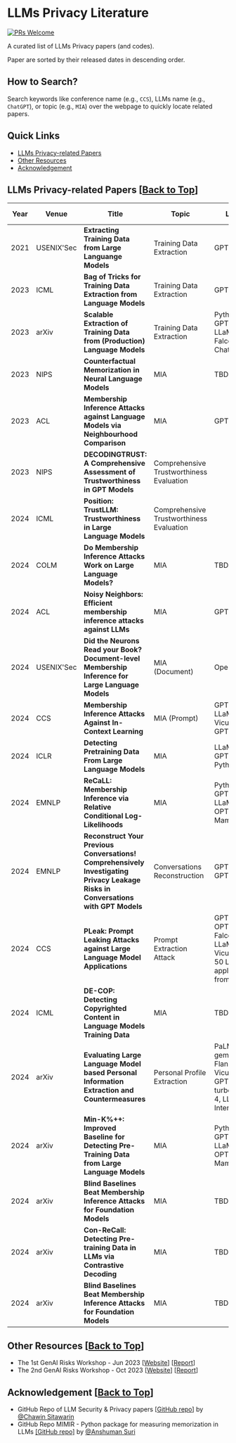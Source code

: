 # LLMs Privacy Literature
[![PRs Welcome](https://img.shields.io/badge/PRs-welcome-brightgreen.svg?style=flat-square)](http://makeapullrequest.com)

A curated list of LLMs Privacy papers (and codes).

Paper are sorted by their released dates in descending order.

## How to Search?
Search keywords like conference name (e.g., ```CCS```), LLMs name (e.g., ```ChatGPT```), or topic (e.g., ```MIA```) over the webpage to quickly locate related papers.

## Quick Links
- [LLMs Privacy-related Papers](#llms-privacy-related-papers-back-to-top)
- [Other Resources](#other-resources-back-to-top)
- [Acknowledgement](#acknowledgement-back-to-top)

## LLMs Privacy-related Papers [[Back to Top](#llms-privacy-literature)]
| Year   | Venue | Title | Topic | LLMs  | Paper Link  | Code Link |
|-------|--------|--------|--------|-----------|------------|------------|
| 2021 | USENIX'Sec |**Extracting Training Data from Large Languange Models** | Training Data Extraction | GPT-2 | [Link](https://arxiv.org/abs/2012.07805) | [Link](https://github.com/ftramer/LM_Memorization) |
| 2023 | ICML |**Bag of Tricks for Training Data Extraction from Language Models** | Training Data Extraction | GPT-Neo | [Link](https://proceedings.mlr.press/v202/yu23c.html) | [Link](https://github.com/weichen-yu/LM-Extraction) |
| 2023 | arXiv |**Scalable Extraction of Training Data from (Production) Language Models** | Training Data Extraction | Pythia, GPT-Neo, LLaMA, Falcon, ChatGPT | [Link](https://arxiv.org/abs/2311.17035) |  |
| 2023 | NIPS |**Counterfactual Memorization in Neural Language Models** | MIA | TBD | [Link](https://neurips.cc/virtual/2023/poster/72772) | TBD |
| 2023 | ACL |**Membership Inference Attacks against Language Models via Neighbourhood Comparison** | MIA | GPT-2 | [Link](https://aclanthology.org/2023.findings-acl.719/) | [Link](https://github.com/mireshghallah/neighborhood-curvature-mia) |
| 2023 | NIPS |**DECODINGTRUST: A Comprehensive Assessment of Trustworthiness in GPT Models** | Comprehensive Trustworthiness Evaluation |  | [Link](https://arxiv.org/abs//2306.11698) | [Link](https://github.com/AI-secure/DecodingTrust) |
| 2024 | ICML |**Position: TrustLLM: Trustworthiness in Large Language Models** | Comprehensive Trustworthiness Evaluation |  | [Link](https://proceedings.mlr.press/v235/huang24x.html) | [Link](https://github.com/HowieHwong/TrustLLM) |
| 2024 | COLM |**Do Membership Inference Attacks Work on Large Language Models?** | MIA | TBD | [Link](https://arxiv.org/abs/2402.07841) | TBD |
| 2024 | ACL |**Noisy Neighbors: Efficient membership inference attacks against LLMs** | MIA | GPT-2 | [Link](https://aclanthology.org/2024.privatenlp-1.1/) | [Link](https://github.com/computationalprivacy/document-level-membership-inference) |
| 2024 | USENIX'Sec |**Did the Neurons Read your Book? Document-level Membership Inference for Large Language Models** | MIA (Document) | OpenLLaMA | [Link](https://www.usenix.org/conference/usenixsecurity24/presentation/meeus) | [Link](https://github.com/computationalprivacy/document-level-membership-inference) |
| 2024 | CCS |**Membership Inference Attacks Against In-Context Learning** | MIA (Prompt) | GPT2-XL, LLaMA, Vicuna, GPT-3.5 | [Link](https://arxiv.org/abs/2409.01380) |  |
| 2024 | ICLR |**Detecting Pretraining Data From Large Language Models** | MIA | LLaMA, GPT-Neo, Pythia | [Link](https://openreview.net/forum?id=zWqr3MQuNs) | [Link](https://github.com/swj0419/detect-pretrain-code) |
| 2024 | EMNLP |**ReCaLL: Membership Inference via Relative Conditional Log-Likelihoods** | MIA | Pythia, GPT-NeoX, LLaMA, OPT, Mamba | [Link](https://arxiv.org/abs/2406.15968) | [Link](https://github.com/ruoyuxie/recall) |
| 2024 | EMNLP |**Reconstruct Your Previous Conversations! Comprehensively Investigating Privacy Leakage Risks in Conversations with GPT Models** | Conversations Reconstruction | GPT-3.5, GPT-4 | [Link](https://arxiv.org/abs/2402.02987) |  |
| 2024 | CCS | **PLeak: Prompt Leaking Attacks against Large Language Model Applications** | Prompt Extraction Attack | GPT-J, OPT, Falcon, LLaMA, Vicuna, and 50 LLM applications from Poe | [Link](https://arxiv.org/abs/2405.06823) | [Link](https://github.com/BHui97/PLeak) |
| 2024 | ICML | **DE-COP: Detecting Copyrighted Content in Language Models Training Data** | MIA | TBD | [Link](https://proceedings.mlr.press/v235/duarte24a.html) | TBD |
| 2024 | arXiv | **Evaluating Large Language Model based Personal Information Extraction and Countermeasures** | Personal Profile Extraction | PaLM, gemini-pro, Flan-UL2, Vicuna, GPT-3.5-turbo, GPT-4, LLaMA, InternLM | [Link](https://arxiv.org/abs/2408.07291) | [Link](https://github.com/liu00222/LLM-Based-Personal-Profile-Extraction) |
| 2024 | arXiv |**Min-K%++: Improved Baseline for Detecting Pre-Training Data from Large Language Models** | MIA | Pythia, GPT-NeoX, LLaMA, OPT, Mamba | [Link](https://arxiv.org/abs/2404.02936) | [Link](https://github.com/zjysteven/mink-plus-plus) |
| 2024 | arXiv |**Blind Baselines Beat Membership Inference Attacks for Foundation Models** | MIA | TBD | [Link](https://arxiv.org/abs/2406.16201) | TBD |
| 2024 | arXiv |**Con-ReCall: Detecting Pre-training Data in LLMs via Contrastive Decoding** | MIA | TBD | [Link](https://arxiv.org/abs/2409.03363) | TBD |
| 2024 | arXiv |**Blind Baselines Beat Membership Inference Attacks for Foundation Models** | MIA | TBD | [Link](https://arxiv.org/abs/2406.16201) |  |


## Other Resources [[Back to Top](#llms-privacy-literature)]
- The 1st GenAI Risks Workshop - Jun 2023 [[Website](https://sites.google.com/view/genai-risk-workshop/home?authuser=0)] [[Report](https://www.nowpublishers.com/article/Details/SEC-041)]
- The 2nd GenAI Risks Workshop - Oct 2023 [[Website](https://sites.google.com/view/genai-risks-workshop-oct-2023/home?authuser=0)] [[Report](https://eprint.iacr.org/2024/855)]


## Acknowledgement [[Back to Top](#llms-privacy-literature)]
- GitHub Repo of LLM Security & Privacy papers [[GitHub repo](https://github.com/chawins/llm-sp)] by [@Chawin Sitawarin](https://github.com/chawins)
- GitHub Repo MIMIR - Python package for measuring memorization in LLMs [[GitHub repo]](https://github.com/iamgroot42/mimir) by [@Anshuman Suri](https://github.com/iamgroot42)

